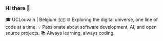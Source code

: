 ### Hi there 👋

🎓 UCLouvain | Belgium 🇧🇪
🌐 Exploring the digital universe, one line of code at a time.
💡 Passionate about software development, AI, and open source projects.
📚 Always learning, always coding.
